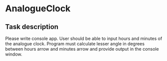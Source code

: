 # AnalogueClock

## Task description
Please write console app. User should be able to input hours and minutes of the analogue clock.
Program must calculate lesser angle in degrees between hours arrow and minutes arrow and provide
output in the console window.

